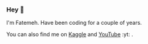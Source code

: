 ### Hey 👋
I'm Fatemeh. 
Have been coding for a couple of years. 

You can also find me on [Kaggle](https://www.kaggle.com/fatemehrafiei) and [YouTube](https://www.youtube.com/channel/UCQgIZcC-FSkguIhHN9q3vPA) :yt: .

<!--
**FatemehRafiee1/FatemehRafiee1** is a ✨ _special_ ✨ repository because its `README.md` (this file) appears on your GitHub profile.

Here are some ideas to get you started:

- 🔭 I’m currently working on ...
- 🌱 I’m currently learning ...
- 👯 I’m looking to collaborate on ...
- 🤔 I’m looking for help with ...
- 💬 Ask me about ...
- 📫 How to reach me: ...
- 😄 Pronouns: ...
- ⚡ Fun fact: ...
-->

